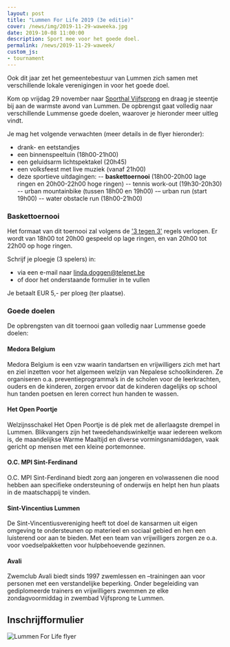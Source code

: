 ```yaml
---
layout: post
title: "Lummen For Life 2019 (3e editie)"
cover: /news/img/2019-11-29-waweeka.jpg
date: 2019-10-08 11:00:00
description: Sport mee voor het goede doel.
permalink: /news/2019-11-29-waweek/
custom_js:
- tournament
---
```


Ook dit jaar zet het gemeentebestuur van Lummen zich samen met verschillende lokale verenigingen in voor het goede doel. 

Kom op vrijdag 29 november naar [Sporthal Vijfsprong](/club/sporthal/) en draag je steentje bij aan de warmste avond van Lummen. De opbrengst gaat volledig naar verschillende Lummense goede doelen, waarover je hieronder meer uitleg vindt.

Je mag het volgende verwachten (meer details in de flyer hieronder):

 - drank- en eetstandjes
 - een binnenspeeltuin (18h00-21h00)
 - een geluidsarm lichtspektakel (20h45)
 - een volksfeest met live muziek (vanaf 21h00)
 - deze sportieve uitdagingen: 
 -- **baskettoernooi** (18h00-20h00 lage ringen en 20h00-22h00 hoge ringen)
 -- tennis work-out (19h30-20h30)
 -- urban mountainbike (tussen 18h00 en 19h00)
 -– urban run (start 19h00)
 -- water obstacle run (18h00-21h00)


### Baskettoernooi

Het formaat van dit toernooi zal volgens de ['3 tegen 3'](http://www.basketbal.vlaanderen/competitie/3x3) regels verlopen. 
Er wordt van 18h00 tot 20h00 gespeeld op lage ringen, en van 20h00 tot 22h00 op hoge ringen.

Schrijf je ploegje (3 spelers) in:
- via een e-mail naar [linda.doggen@telenet.be](mailto:linda.doggen@telenet.be) 
- of door het onderstaande formulier in te vullen

Je betaalt EUR 5,- per ploeg (ter plaatse).

### Goede doelen

De opbrengsten van dit toernooi gaan volledig naar Lummense goede doelen: 

#### Medora Belgium

Medora Belgium is een vzw waarin tandartsen en vrijwilligers zich met hart en ziel inzetten voor het algemeen welzijn van Nepalese schoolkinderen. Ze organiseren o.a. preventieprogramma’s in de scholen voor de leerkrachten, ouders en de kinderen, zorgen ervoor dat de kinderen dagelijks op school hun tanden poetsen en leren correct hun handen te wassen.

#### Het Open Poortje

Welzijnsschakel Het Open Poortje is dé plek met de allerlaagste drempel in Lummen. Blikvangers zijn het tweedehandswinkeltje waar iedereen welkom is, de maandelijkse Warme Maaltijd en diverse vormingsnamiddagen, vaak gericht op mensen met een kleine portemonnee.

#### O.C. MPI Sint-Ferdinand

O.C. MPI Sint-Ferdinand biedt zorg aan jongeren en volwassenen die nood hebben aan specifieke ondersteuning of onderwijs en helpt hen hun plaats in de maatschappij te vinden.

#### Sint-Vincentius Lummen

De Sint-Vincentiusvereniging heeft tot doel de kansarmen uit eigen omgeving te ondersteunen op materieel en sociaal gebied en hen een luisterend oor aan te bieden. Met een team van vrijwilligers zorgen ze o.a. voor voedselpakketten voor hulpbehoevende gezinnen.

#### Avali

Zwemclub Avali biedt sinds 1997 zwemlessen en –trainingen aan voor personen met een verstandelijke beperking. Onder begeleiding van gediplomeerde trainers en vrijwilligers zwemmen ze elke zondagvoormiddag in zwembad Vijfsprong te Lummen.

## Inschrijfformulier


<div data-tournamentid="cbf65f88-f9ec-460a-8dce-3e1723077f74"  data-title="Schrijf je in" data-buttontext="Inschrijven" data-nexttext="Nog een inschrijving uitvoeren" data-required="email" data-optional="comment" data-allowed-modes="team individual"></div>


![Lummen For Life flyer](/news/img/2019-11-29-waweekflyer.jpg)


